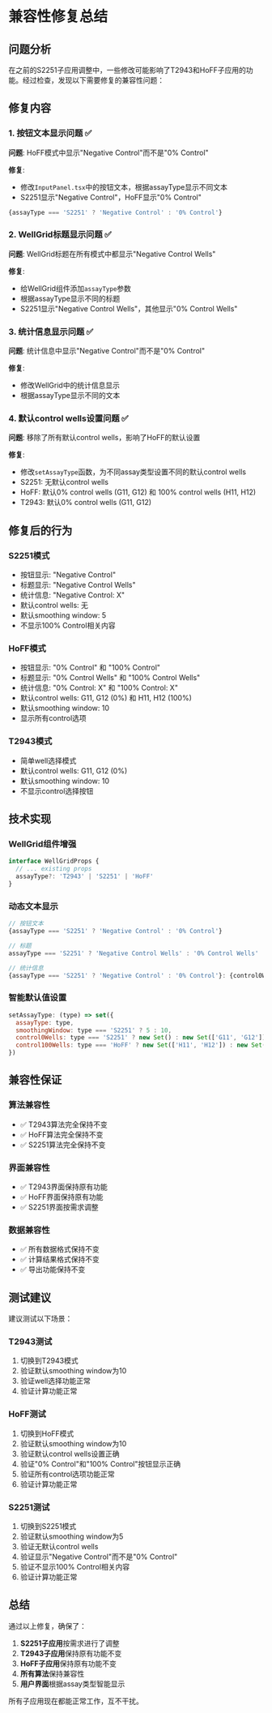 # 兼容性修复总结

## 问题分析

在之前的S2251子应用调整中，一些修改可能影响了T2943和HoFF子应用的功能。经过检查，发现以下需要修复的兼容性问题：

## 修复内容

### 1. 按钮文本显示问题 ✅

**问题**: HoFF模式中显示"Negative Control"而不是"0% Control"

**修复**: 
- 修改`InputPanel.tsx`中的按钮文本，根据assayType显示不同文本
- S2251显示"Negative Control"，HoFF显示"0% Control"

```javascript
{assayType === 'S2251' ? 'Negative Control' : '0% Control'}
```

### 2. WellGrid标题显示问题 ✅

**问题**: WellGrid标题在所有模式中都显示"Negative Control Wells"

**修复**:
- 给WellGrid组件添加`assayType`参数
- 根据assayType显示不同的标题
- S2251显示"Negative Control Wells"，其他显示"0% Control Wells"

### 3. 统计信息显示问题 ✅

**问题**: 统计信息中显示"Negative Control"而不是"0% Control"

**修复**:
- 修改WellGrid中的统计信息显示
- 根据assayType显示不同的文本

### 4. 默认control wells设置问题 ✅

**问题**: 移除了所有默认control wells，影响了HoFF的默认设置

**修复**:
- 修改`setAssayType`函数，为不同assay类型设置不同的默认control wells
- S2251: 无默认control wells
- HoFF: 默认0% control wells (G11, G12) 和 100% control wells (H11, H12)
- T2943: 默认0% control wells (G11, G12)

## 修复后的行为

### S2251模式
- 按钮显示: "Negative Control"
- 标题显示: "Negative Control Wells"
- 统计信息: "Negative Control: X"
- 默认control wells: 无
- 默认smoothing window: 5
- 不显示100% Control相关内容

### HoFF模式
- 按钮显示: "0% Control" 和 "100% Control"
- 标题显示: "0% Control Wells" 和 "100% Control Wells"
- 统计信息: "0% Control: X" 和 "100% Control: X"
- 默认control wells: G11, G12 (0%) 和 H11, H12 (100%)
- 默认smoothing window: 10
- 显示所有control选项

### T2943模式
- 简单well选择模式
- 默认control wells: G11, G12 (0%)
- 默认smoothing window: 10
- 不显示control选择按钮

## 技术实现

### WellGrid组件增强
```typescript
interface WellGridProps {
  // ... existing props
  assayType?: 'T2943' | 'S2251' | 'HoFF'
}
```

### 动态文本显示
```javascript
// 按钮文本
{assayType === 'S2251' ? 'Negative Control' : '0% Control'}

// 标题
assayType === 'S2251' ? 'Negative Control Wells' : '0% Control Wells'

// 统计信息
{assayType === 'S2251' ? 'Negative Control' : '0% Control'}: {control0Wells.size}
```

### 智能默认值设置
```javascript
setAssayType: (type) => set({ 
  assayType: type,
  smoothingWindow: type === 'S2251' ? 5 : 10,
  control0Wells: type === 'S2251' ? new Set() : new Set(['G11', 'G12']),
  control100Wells: type === 'HoFF' ? new Set(['H11', 'H12']) : new Set()
})
```

## 兼容性保证

### 算法兼容性
- ✅ T2943算法完全保持不变
- ✅ HoFF算法完全保持不变
- ✅ S2251算法完全保持不变

### 界面兼容性
- ✅ T2943界面保持原有功能
- ✅ HoFF界面保持原有功能
- ✅ S2251界面按需求调整

### 数据兼容性
- ✅ 所有数据格式保持不变
- ✅ 计算结果格式保持不变
- ✅ 导出功能保持不变

## 测试建议

建议测试以下场景：

### T2943测试
1. 切换到T2943模式
2. 验证默认smoothing window为10
3. 验证well选择功能正常
4. 验证计算功能正常

### HoFF测试
1. 切换到HoFF模式
2. 验证默认smoothing window为10
3. 验证默认control wells设置正确
4. 验证"0% Control"和"100% Control"按钮显示正确
5. 验证所有control选项功能正常
6. 验证计算功能正常

### S2251测试
1. 切换到S2251模式
2. 验证默认smoothing window为5
3. 验证无默认control wells
4. 验证显示"Negative Control"而不是"0% Control"
5. 验证不显示100% Control相关内容
6. 验证计算功能正常

## 总结

通过以上修复，确保了：
1. **S2251子应用**按需求进行了调整
2. **T2943子应用**保持原有功能不变
3. **HoFF子应用**保持原有功能不变
4. **所有算法**保持兼容性
5. **用户界面**根据assay类型智能显示

所有子应用现在都能正常工作，互不干扰。

